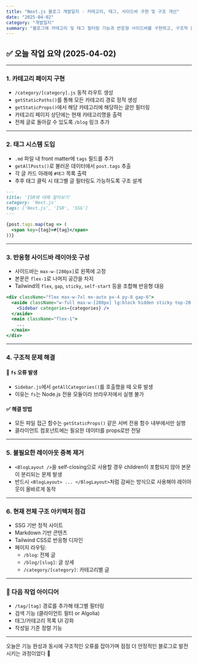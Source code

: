 ```yaml
---
title: "Next.js 블로그 개발일지 - 카테고리, 태그, 사이드바 구현 및 구조 개선"
date: "2025-04-02"
category: "개발일지"
summary: "블로그에 카테고리 및 태그 필터링 기능과 반응형 사이드바를 구현하고, 구조적 문제를 해결하며 전체적인 블로그 구조를 개선한 개발일지 입니다."
---
```


## ✅ 오늘 작업 요약 (2025-04-02)

---

### 1. 카테고리 페이지 구현

- `/category/[category].js` 동적 라우트 생성
- `getStaticPaths()`를 통해 모든 카테고리 경로 정적 생성
- `getStaticProps()`에서 해당 카테고리에 해당하는 글만 필터링
- 카테고리 페이지 상단에는 현재 카테고리명을 출력
- 전체 글로 돌아갈 수 있도록 `/blog` 링크 추가

---

### 2. 태그 시스템 도입

- `.md` 파일 내 front matter에 `tags` 필드를 추가
- `getAllPosts()`로 불러온 데이터에서 `post.tags` 추출
- 각 글 카드 아래에 `#태그` 목록 출력
- 추후 태그 클릭 시 태그별 글 필터링도 가능하도록 구조 설계

```md
---
title: 'ISR에 대해 알아보기'
category: 'Next.js'
tags: ['Next.js', 'ISR', 'SSG']
---
```

```jsx
{post.tags.map(tag => (
  <span key={tag}>#{tag}</span>
))}
```

---

### 3. 반응형 사이드바 레이아웃 구성

- 사이드바는 `max-w-[280px]`로 왼쪽에 고정
- 본문은 `flex-1`로 나머지 공간을 차지
- Tailwind의 `flex`, `gap`, `sticky`, `self-start` 등을 조합해 반응형 대응

```jsx
<div className="flex max-w-7xl mx-auto px-4 py-8 gap-6">
  <aside className="w-full max-w-[280px] lg:block hidden sticky top-20 self-start">
    <Sidebar categories={categories} />
  </aside>
  <main className="flex-1">
    ...
  </main>
</div>
```

---

### 4. 구조적 문제 해결

#### 🙅 `fs` 오류 발생

- `Sidebar.js`에서 `getAllCategories()`를 호출했을 때 오류 발생
- 이유는 `fs`는 Node.js 전용 모듈이라 브라우저에서 실행 불가

#### ✅ 해결 방법

- 모든 파일 접근 함수는 `getStaticProps()` 같은 서버 전용 함수 내부에서만 실행
- 클라이언트 컴포넌트에는 필요한 데이터를 props로만 전달

---

### 5. 불필요한 레이아웃 중복 제거

- `<BlogLayout />`을 self-closing으로 사용할 경우 children이 포함되지 않아 본문이 분리되는 문제 발생
- 반드시 `<BlogLayout> ... </BlogLayout>`처럼 감싸는 방식으로 사용해야 레이아웃이 올바르게 동작

---

### 6. 현재 전체 구조 아키텍처 점검

- SSG 기반 정적 사이트
- Markdown 기반 콘텐츠
- Tailwind CSS로 반응형 디자인
- 페이지 라우팅:
  - `/blog`: 전체 글
  - `/blog/[slug]`: 글 상세
  - `/category/[category]`: 카테고리별 글

---

### 📌 다음 작업 아이디어

- `/tag/[tag]` 경로를 추가해 태그별 필터링
- 검색 기능 (클라이언트 필터 or Algolia)
- 태그/카테고리 목록 UI 강화
- 작성일 기준 정렬 기능

---

오늘은 기능 완성과 동시에 구조적인 오류를 잡아가며 점점 더 안정적인 블로그로 발전시키는 과정이었다 💪
